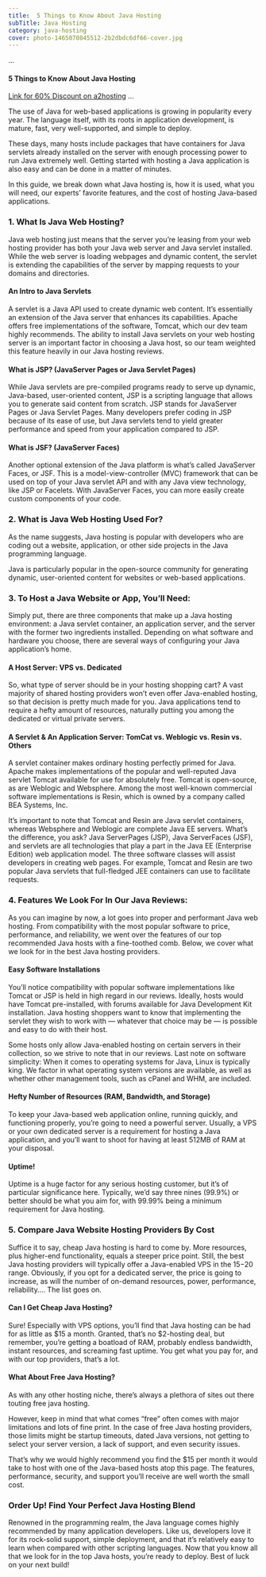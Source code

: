 ```yaml
---
title:  5 Things to Know About Java Hosting
subTitle: Java Hosting
category: java-hosting
cover: photo-1465070845512-2b2dbdc6df66-cover.jpg
---
```


...

#### 5 Things to Know About Java Hosting

[Link for 60% Discount on a2hosting](http://www.a2hosting.com?aid=kajalsharma6123)
...

The use of Java for web-based applications is growing in popularity every year. The language itself, with its roots in application development, is mature, fast, very well-supported, and simple to deploy.

These days, many hosts include packages that have containers for Java servlets already installed on the server with enough processing power to run Java extremely well. Getting started with hosting a Java application is also easy and can be done in a matter of minutes.

In this guide, we break down what Java hosting is, how it is used, what you will need, our experts’ favorite features, and the cost of hosting Java-based applications.

### 1\. What Is Java Web Hosting?

Java web hosting just means that the server you’re leasing from your web hosting provider has both your Java web server and Java servlet installed. While the web server is loading webpages and dynamic content, the servlet is extending the capabilities of the server by mapping requests to your domains and directories.

#### An Intro to Java Servlets

A servlet is a Java API used to create dynamic web content. It’s essentially an extension of the Java server that enhances its capabilities. Apache offers free implementations of the software, Tomcat, which our dev team highly recommends. The ability to install Java servlets on your web hosting server is an important factor in choosing a Java host, so our team weighted this feature heavily in our Java hosting reviews.

#### What is JSP? (JavaServer Pages or Java Servlet Pages)

While Java servlets are pre-compiled programs ready to serve up dynamic, Java-based, user-oriented content, JSP is a scripting language that allows you to generate said content from scratch. JSP stands for JavaServer Pages or Java Servlet Pages. Many developers prefer coding in JSP because of its ease of use, but Java servlets tend to yield greater performance and speed from your application compared to JSP.

#### What is JSF? (JavaServer Faces)

Another optional extension of the Java platform is what’s called JavaServer Faces, or JSF. This is a model-view-controller (MVC) framework that can be used on top of your Java servlet API and with any Java view technology, like JSP or Facelets. With JavaServer Faces, you can more easily create custom components of your code.

### 2\. What is Java Web Hosting Used For?

As the name suggests, Java hosting is popular with developers who are coding out a website, application, or other side projects in the Java programming language.

Java is particularly popular in the open-source community for generating dynamic, user-oriented content for websites or web-based applications.

### 3\. To Host a Java Website or App, You’ll Need:

Simply put, there are three components that make up a Java hosting environment: a Java servlet container, an application server, and the server with the former two ingredients installed. Depending on what software and hardware you choose, there are several ways of configuring your Java application’s home.

#### A Host Server: VPS vs. Dedicated

So, what type of server should be in your hosting shopping cart? A vast majority of shared hosting providers won’t even offer Java-enabled hosting, so that decision is pretty much made for you. Java applications tend to require a hefty amount of resources, naturally putting you among the dedicated or virtual private servers.

#### A Servlet & An Application Server: TomCat vs. Weblogic vs. Resin vs. Others

A servlet container makes ordinary hosting perfectly primed for Java. Apache makes implementations of the popular and well-reputed Java servlet Tomcat available for use for absolutely free. Tomcat is open-source, as are Weblogic and Websphere. Among the most well-known commercial software implementations is Resin, which is owned by a company called BEA Systems, Inc.

It’s important to note that Tomcat and Resin are Java servlet containers, whereas Websphere and Weblogic are complete Java EE servers. What’s the difference, you ask? Java ServerPages (JSP), Java ServerFaces (JSF), and servlets are all technologies that play a part in the Java EE (Enterprise Edition) web application model. The three software classes will assist developers in creating web pages. For example, Tomcat and Resin are two popular Java servlets that full-fledged JEE containers can use to facilitate requests.

### 4\. Features We Look For In Our Java Reviews:

As you can imagine by now, a lot goes into proper and performant Java web hosting. From compatibility with the most popular software to price, performance, and reliability, we went over the features of our top recommended Java hosts with a fine-toothed comb. Below, we cover what we look for in the best Java hosting providers.

#### Easy Software Installations

You’ll notice compatibility with popular software implementations like Tomcat or JSP is held in high regard in our reviews. Ideally, hosts would have Tomcat pre-installed, with forums available for Java Development Kit installation. Java hosting shoppers want to know that implementing the servlet they wish to work with — whatever that choice may be — is possible and easy to do with their host.

Some hosts only allow Java-enabled hosting on certain servers in their collection, so we strive to note that in our reviews. Last note on software simplicity: When it comes to operating systems for Java, Linux is typically king. We factor in what operating system versions are available, as well as whether other management tools, such as cPanel and WHM, are included.

#### Hefty Number of Resources (RAM, Bandwidth, and Storage)

To keep your Java-based web application online, running quickly, and functioning properly, you’re going to need a powerful server. Usually, a VPS or your own dedicated server is a requirement for hosting a Java application, and you’ll want to shoot for having at least 512MB of RAM at your disposal.

#### Uptime!

Uptime is a huge factor for any serious hosting customer, but it’s of particular significance here. Typically, we’d say three nines (99.9%) or better should be what you aim for, with 99.99% being a minimum requirement for Java hosting.

### 5\. Compare Java Website Hosting Providers By Cost

Suffice it to say, cheap Java hosting is hard to come by. More resources, plus higher-end functionality, equals a steeper price point. Still, the best Java hosting providers will typically offer a Java-enabled VPS in the $15-$20 range. Obviously, if you opt for a dedicated server, the price is going to increase, as will the number of on-demand resources, power, performance, reliability…. The list goes on.

#### Can I Get Cheap Java Hosting?

Sure! Especially with VPS options, you’ll find that Java hosting can be had for as little as $15 a month. Granted, that’s no $2-hosting deal, but remember, you’re getting a boatload of RAM, probably endless bandwidth, instant resources, and screaming fast uptime. You get what you pay for, and with our top providers, that’s a lot.

#### What About Free Java Hosting?

As with any other hosting niche, there’s always a plethora of sites out there touting free java hosting.

However, keep in mind that what comes “free” often comes with major limitations and lots of fine print. In the case of free Java hosting providers, those limits might be startup timeouts, dated Java versions, not getting to select your server version, a lack of support, and even security issues.

That’s why we would highly recommend you find the $15 per month it would take to host with one of the Java-based hosts atop this page. The features, performance, security, and support you’ll receive are well worth the small cost.

### Order Up! Find Your Perfect Java Hosting Blend

Renowned in the programming realm, the Java language comes highly recommended by many application developers. Like us, developers love it for its rock-solid support, simple deployment, and that it’s relatively easy to learn when compared with other scripting languages. Now that you know all that we look for in the top Java hosts, you’re ready to deploy. Best of luck on your next build!
